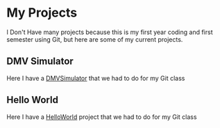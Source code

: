 # My Projects

I Don't Have many projects because this is my first year coding and first semester using Git, but here are some of my current projects.

## DMV Simulator

Here I have a [DMVSimulator](https://github.com/hutch445/DMVSimulator) that we had to do for my Git class

## Hello World

Here I have a [HelloWorld](https://github.com/hutch445/csc109assignment4) project that we had to do for my Git class
